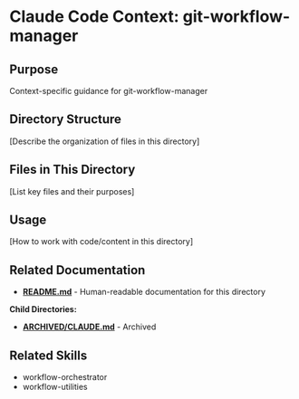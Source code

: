 # Claude Code Context: git-workflow-manager

## Purpose

Context-specific guidance for git-workflow-manager

## Directory Structure

[Describe the organization of files in this directory]

## Files in This Directory

[List key files and their purposes]

## Usage

[How to work with code/content in this directory]


## Related Documentation

- **[README.md](README.md)** - Human-readable documentation for this directory

**Child Directories:**
- **[ARCHIVED/CLAUDE.md](ARCHIVED/CLAUDE.md)** - Archived

## Related Skills

- workflow-orchestrator
- workflow-utilities